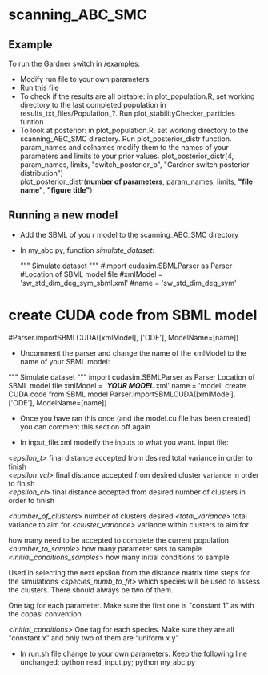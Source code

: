 scanning_ABC_SMC
================

Example
-------
 
To run the Gardner switch in /examples:
-   Modify run file to your own parameters
-   Run this file
-   To check if the results are all bistable: in plot_population.R, set working directory to the last completed population in results_txt_files/Population_?. Run plot_stabilityChecker_particles funtion.
-   To look at posterior: in plot_population.R, set working directory to the scanning_ABC_SMC directory. Run plot_posterior_distr function. param_names and colnames modify them to the names of your parameters and limits to your prior values.
     plot_posterior_distr(4, param_names, limits, "switch_posterior_b", "Gardner switch posterior distribution")  
     plot_posterior_distr(**number of parameters**, param_names, limits, **"file name"**, **"figure title"**)  

Running a new model
--------------------
-   Add the SBML of you r model to the scanning_ABC_SMC directory
-   In my_abc.py, function *simulate_dataset*: 

    """    Simulate dataset """
#import cudasim.SBMLParser as Parser
#Location of SBML model file
#xmlModel = 'sw_std_dim_deg_sym_sbml.xml'
#name = 'sw_std_dim_deg_sym'
# create CUDA code from SBML model
#Parser.importSBMLCUDA([xmlModel], ['ODE'], ModelName=[name])
    
-   Uncomment the parser and change the name of the xmlModel to the name of your SBML model:

"""    Simulate dataset """
import cudasim.SBMLParser as Parser
Location of SBML model file
xmlModel = '___YOUR MODEL___.xml'
name = 'model'
create CUDA code from SBML model
Parser.importSBMLCUDA([xmlModel], ['ODE'], ModelName=[name])
 
-   Once you have ran this once (and the model.cu file has been created) you can comment this section off again
 
-   In input_file.xml modeify the inputs to what you want. 
input file:

*<epsilon_t>* final distance accepted from desired total variance in order to finish  
*<epsilon_vcl>* final distance accepted from desired cluster variance in order to finish  
*<epsilon_cl>* final distance accepted from desired number of clusters in order to finish  

*<number_of_clusters>* number of clusters desired
*<total_variance>* total variance to aim for
*<cluster_variance>* variance within clusters to aim for

*<particles>* how many need to be accepted to complete the current population
*<number_to_sample>* how many parameter sets to sample
*<initial_conditions_samples>* how many initial conditions to sample  

*<alpha>* Used in selecting the next epsilon from the distance matrix
*<times>* time steps for the simulations
*<species_numb_to_fit>* which species will be used to assess the clusters. There should always be two of them.

*<parameters>* One tag for each parameter. Make sure the first one is "constant 1” as with the copasi convention

*<initial_conditions>* One tag for each species. Make sure they are all "constant x” and only two of them are “uniform x y"
-   In run.sh file change to your own parameters. Keep the following line unchanged: 
    python read_input.py; python my_abc.py
    